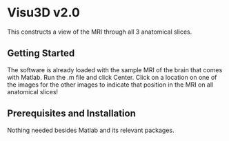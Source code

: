 # Visu3D v2.0

This constructs a view of the MRI through all 3 anatomical slices.

## Getting Started

The software is already loaded with the sample MRI of the brain that comes with Matlab.
Run the .m file and click Center. Click on a location on one of the images for the other images to indicate that position in the MRI on all anatomical slices!

## Prerequisites and Installation

Nothing needed besides Matlab and its relevant packages.